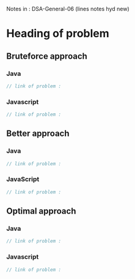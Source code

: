 Notes in : DSA-General-06 (lines notes hyd new)

# Heading of problem

## Bruteforce approach

### Java

```java
// link of problem : 
```

### Javascript

```javascript
// link of problem : 

```

## Better approach

### Java

```Java
// link of problem : 


```

### JavaScript

```javascript
// link of problem : 

```

## Optimal approach

### Java

```java
// link of problem : 


```

### Javascript

```javascript
// link of problem : 

```
